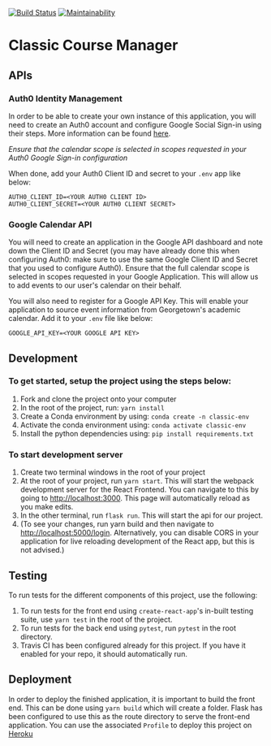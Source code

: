[![Build Status](https://travis-ci.com/oakypokey/class2calendar.svg?branch=master)](https://travis-ci.com/oakypokey/class2calendar) [![Maintainability](https://api.codeclimate.com/v1/badges/e729cf9104fc94b462cc/maintainability)](https://codeclimate.com/github/oakypokey/class2calendar/maintainability)

# Classic Course Manager

## APIs

### Auth0 Identity Management

In order to be able to create your own instance of this application, you will need to create an Auth0 account and configure Google Social Sign-in using their steps. More information can be found [here](https://auth0.com/docs/connections/social/google).

_Ensure that the calendar scope is selected in scopes requested in your Auth0 Google Sign-in configuration_

When done, add your Auth0 Client ID and secret to your `.env` app like below:

```
AUTH0_CLIENT_ID=<YOUR AUTH0 CLIENT ID>
AUTH0_CLIENT_SECRET=<YOUR AUTH0 CLIENT SECRET>
```

### Google Calendar API

You will need to create an application in the Google API dashboard and note down the Client ID and Secret (you may have already done this when configuring Auth0: make sure to use the same Google Client ID and Secret that you used to configure Auth0). Ensure that the full calendar scope is selected in scopes requested in your Google Application. This will allow us to add events to our user's calendar on their behalf.

You will also need to register for a Google API Key. This will enable your application to source event information from Georgetown's academic calendar. Add it to your `.env` file like below:

```
GOOGLE_API_KEY=<YOUR GOOGLE API KEY>
```

## Development

### To get started, setup the project using the steps below:

1. Fork and clone the project onto your computer
2. In the root of the project, run: `yarn install`
3. Create a Conda environment by using: `conda create -n classic-env`
4. Activate the conda environment using: `conda activate classic-env`
5. Install the python dependencies using: `pip install requirements.txt`

### To start development server

1. Create two terminal windows in the root of your project
2. At the root of your project, run `yarn start`. This will start the webpack development server for the React Frontend. You can navigate to this by going to [http://localhost:3000](http://localhost:3000). This page will automatically reload as you make edits.
3. In the other terminal, run `flask run`. This will start the api for our project.
4. (To see your changes, run yarn build and then navigate to [http://localhost:5000/login](http://localhost:5000/login). Alternatively, you can disable CORS in your application for live reloading development of the React app, but this is not advised.)

## Testing

To run tests for the different components of this project, use the following:

1. To run tests for the front end using `create-react-app`'s in-built testing suite, use `yarn test` in the root of the project.
2. To run tests for the back end using `pytest`, run `pytest` in the root directory.
3. Travis CI has been configured already for this project. If you have it enabled for your repo, it should automatically run.

## Deployment

In order to deploy the finished application, it is important to build the front end. This can be done using `yarn build` which will create a folder. Flask has been configured to use this as the route directory to serve the front-end application. You can use the associated `Profile` to deploy this project on [Heroku](https://dashboard.heroku.com)
